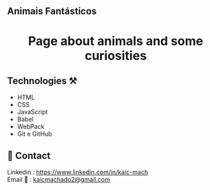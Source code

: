 ## Animais Fantásticos

<h1 align="center">Page about animals and some curiosities</h1>

## Technologies ⚒

- HTML
- CSS
- JavaScript
- Babel
- WebPack
- Git e GitHub

## 📱 Contact

Linkedin : [https://www.linkedin.com/in/kaic-mach ](https://www.linkedin.com/in/kaicmachado/)<br>
Email 📧 : kaicmachado2@gmail.com
